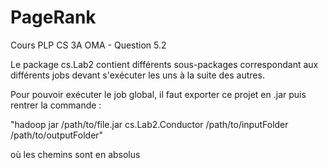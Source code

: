 # PageRank
Cours PLP CS 3A OMA - Question 5.2

Le package cs.Lab2 contient différents sous-packages correspondant aux différents jobs devant s'exécuter les uns à la suite des autres.

Pour pouvoir exécuter le job global, il faut exporter ce projet en .jar puis rentrer la commande :

"hadoop jar /path/to/file.jar cs.Lab2.Conductor /path/to/inputFolder /path/to/outputFolder"

où les chemins sont en absolus

